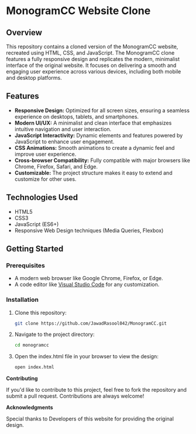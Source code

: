 # MonogramCC Website Clone

## Overview
This repository contains a cloned version of the MonogramCC website, recreated using HTML, CSS, and JavaScript. The MonogramCC clone features a fully responsive design and replicates the modern, minimalist interface of the original website. It focuses on delivering a smooth and engaging user experience across various devices, including both mobile and desktop platforms.

## Features
- **Responsive Design:** Optimized for all screen sizes, ensuring a seamless experience on desktops, tablets, and smartphones.
- **Modern UI/UX:** A minimalist and clean interface that emphasizes intuitive navigation and user interaction.
- **JavaScript Interactivity:** Dynamic elements and features powered by JavaScript to enhance user engagement.
- **CSS Animations:** Smooth animations to create a dynamic feel and improve user experience.
- **Cross-browser Compatibility:** Fully compatible with major browsers like Chrome, Firefox, Safari, and Edge.
- **Customizable:** The project structure makes it easy to extend and customize for other uses.

## Technologies Used

- HTML5
- CSS3
- JavaScript (ES6+)
- Responsive Web Design techniques (Media Queries, Flexbox)

## Getting Started

### Prerequisites
- A modern web browser like Google Chrome, Firefox, or Edge.
- A code editor like [Visual Studio Code](https://code.visualstudio.com/) for any customization.

### Installation

1. Clone this repository:
   ```bash
   git clone https://github.com/JawadRasool042/MonogramCC.git
2. Navigate to the project directory:
   ```bash
   cd monogramcc
3. Open the index.html file in your browser to view the design:
   ```bash
   open index.html
   
**Contributing**

If you'd like to contribute to this project, feel free to fork the repository and submit a pull request. Contributions are always welcome!

**Acknowledgments**

Special thanks to Developers of this website for providing the original design.
